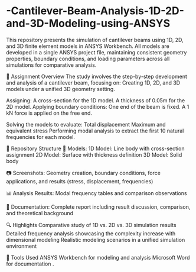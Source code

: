 # -Cantilever-Beam-Analysis-1D-2D-and-3D-Modeling-using-ANSYS
This repository presents the simulation of cantilever beams using 1D, 2D, and 3D finite element models in ANSYS Workbench. All models are developed in a single ANSYS project file, maintaining consistent geometry properties, boundary conditions, and loading parameters across all simulations for comparative analysis.

📄 Assignment Overview
The study involves the step-by-step development and analysis of a cantilever beam, focusing on:
Creating 1D, 2D, and 3D models under a unified 3D geometry setting.

Assigning:
A cross-section for the 1D model.
A thickness of 0.05m for the 2D model.
Applying boundary conditions:
One end of the beam is fixed.
A 1 kN force is applied on the free end.

Solving the models to evaluate:
Total displacement
Maximum and equivalent stress
Performing modal analysis to extract the first 10 natural frequencies for each model.

📁 Repository Structure
📂 Models:
1D Model: Line body with cross-section assignment
2D Model: Surface with thickness definition
3D Model: Solid body

📷 Screenshots: Geometry creation, boundary conditions, force applications, and results (stress, displacement, frequencies)

📊 Analysis Results: Modal frequency tables and comparison observations

📄 Documentation: Complete report including result discussion, comparison, and theoretical background

🔍 Highlights
Comparative study of 1D vs. 2D vs. 3D simulation results
Detailed frequency analysis showcasing the complexity increase with dimensional modeling
Realistic modeling scenarios in a unified simulation environment

📌 Tools Used
ANSYS Workbench for modeling and analysis
Microsoft Word for documentation .
